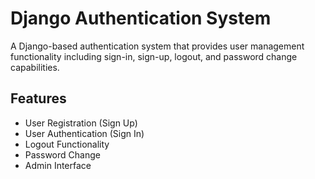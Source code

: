 # Django Authentication System

A Django-based authentication system that provides user management functionality including sign-in, sign-up, logout, and password change capabilities.

## Features

- User Registration (Sign Up)
- User Authentication (Sign In)
- Logout Functionality
- Password Change
- Admin Interface
